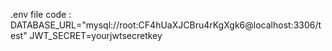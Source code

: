 .env file code : 
DATABASE_URL="mysql://root:CF4hUaXJCBru4rKgXgk6@localhost:3306/test"
JWT_SECRET=yourjwtsecretkey
